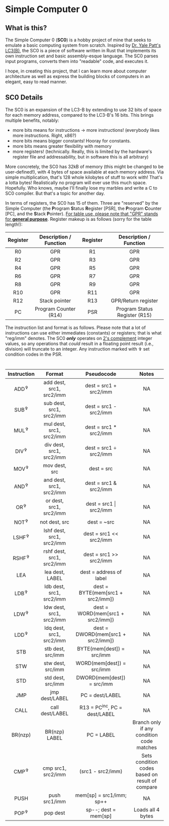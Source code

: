 # **S**imple **C**omputer 0

## What is this?

The Simple Computer 0 (**SC0**) is a hobby project of mine that seeks to emulate a basic computing system from scratch. Inspired by [Dr. Yale Patt's LC3(B)](https://users.ece.utexas.edu/~patt/), the SC0 is a piece of software written in Rust that implements its own instruction set and basic assembly-esque language. The SC0 parses input programs, converts them into "readable" code, and executes it.

I hope, in creating this project, that I can learn more about computer architecture as well as express the building blocks of computers in an elegant, easy to read manner.

## SC0 Details

The SC0 is an expansion of the LC3-B by extending to use 32 bits of space for each memory address, compared to the LC3-B's 16 bits. This brings multiple benefits, notably:

- more bits means for instructions -> more instructions! (everybody likes more instructions. Right, x86?)
- more bits means bigger constants! Hooray for constants.
- more bits means greater flexibility with memory
- more registers! (technically. Really, this is limited by the hardware's register file and addressability, but in software this is all arbitrary)

More concretely, the SC0 has 32kB of memory (this might be changed to be user-defined!), with 4 bytes of space available at each memory address. Via simple multiplication, that's 128 whole kilobytes of stuff to work with! That's a lotta bytes! Realistically no program will ever use this much space. Hopefully. Who knows, maybe I'll finally lose my marbles and write a C to SC0 compiler. But that's a topic for another day.

In terms of registers, the SC0 has 15 of them. Three are "reserved" by the Simple Computer (the **P**rogram **S**tatus **R**egister [PSR], the **P**rogram **C**ounter [PC], and the **S**tack **P**ointer). <ins>For table use, please note that "GPR" stands for **general purpose**</ins>. Register makeup is as follows (sorry for the table length!):

<p style="text-align: center">

| Register | Description / Function | Register |    Description / Function     |
| :------: | :--------------------: | :------: | :---------------------------: |
|    R0    |          GPR           |    R1    |              GPR              |
|    R2    |          GPR           |    R3    |              GPR              |
|    R4    |          GPR           |    R5    |              GPR              |
|    R6    |          GPR           |    R7    |              GPR              |
|    R8    |          GPR           |    R9    |              GPR              |
|   R10    |          GPR           |   R11    |              GPR              |
|   R12    |     Stack pointer      |   R13    |      GPR/Return register      |
|    PC    | Program Counter (R14)  |   PSR    | Program Status Register (R15) |

</p>

The instruction list and format is as follows. Please note that a lot of instructions can use either immediates (constants) or registers; that is what "reg/imm" denotes. The SC0 ***only*** operates on [2's complement](https://www.cs.cornell.edu/~tomf/notes/cps104/twoscomp.html) integer values, so any operations that *could* result in a floating point result (i.e., division) will truncate to an integer. Any instruction marked with ✞ set condition codes in the PSR.

#

|   Instruction    |          Format           |               Pseudocode                |                      Notes                      |
| :--------------: | :-----------------------: | :-------------------------------------: | :---------------------------------------------: |
| ADD<sup>✞</sup>  | add dest, src1, src2/imm  |         dest = src1 + src2/imm          |                       NA                        |
| SUB<sup>✞</sup>  | sub dest, src1, src2/imm  |         dest = src1 - src2/imm          |                       NA                        |
| MUL<sup>✞</sup>  | mul dest, src1, src2/imm  |         dest = src1 * src2/imm          |                       NA                        |
| DIV<sup>✞</sup>  | div dest, src1, src2/imm  |         dest = src1 ÷ src2/imm          |                       NA                        |
| MOV<sup>✞</sup>  |       mov dest, src       |               dest = src                |                       NA                        |
| AND<sup>✞</sup>  | and dest, src1, src2/imm  |         dest = src1 & src2/imm          |                       NA                        |
|  OR<sup>✞</sup>  |  or dest, src1, src2/imm  |         dest = src1 \| src2/imm         |                       NA                        |
| NOT<sup>✞</sup>  |       not dest, src       |               dest = ~src               |                       NA                        |
| LSHF<sup>✞</sup> | lshf dest, src1, src2/imm |         dest = src1 << src2/imm         |                       NA                        |
| RSHF<sup>✞</sup> | rshf dest, src1, src2/imm |         dest = src1 >> src2/imm         |                       NA                        |
|       LEA        |      lea dest, LABEL      |         dest = address of label         |                       NA                        |
| LDB<sup>✞</sup>  | ldb dest, src1, src2/imm  |    dest = BYTE(mem[src1 + src2/imm])    |                       NA                        |
| LDW<sup>✞</sup>  | ldw dest, src1, src2/imm  |    dest = WORD(mem[src1 + src2/imm])    |                       NA                        |
| LDD<sup>✞</sup>  | ldq dest, src1, src2/imm  |   dest = DWORD(mem[src1 + src2/imm])    |                       NA                        |
|       STB        |     stb dest, src/imm     |        BYTE(mem[dest]) = src/imm        |                       NA                        |
|       STW        |     stw dest, src/imm     |        WORD(mem[dest]) = src/imm        |                       NA                        |
|       STD        |     std dest, src/imm     |       DWORD(mem[dest]) = src/imm        |                       NA                        |
|       JMP        |      jmp dest/LABEL       |             PC = dest/LABEL             |                       NA                        |
|       CALL       |      call dest/LABEL      | R13 = PC<sup>inc</sup>, PC = dest/LABEL |                       NA                        |
|     BR(nzp)      |       BR(nzp) LABEL       |               PC = LABEL                |    Branch only if any condition code matches    |
| CMP<sup>✞</sup>  |    cmp src1, src2/imm     |            (src1 - src2/imm)            | Sets condition codes based on result of compare |
|       PUSH       |       push src1/imm       |        mem[sp] = src1/imm; sp++         |                       NA                        |
| POP<sup>✞</sup>  |         pop dest          |          sp--; dest = mem[sp]           |                Loads all 4 bytes                |
